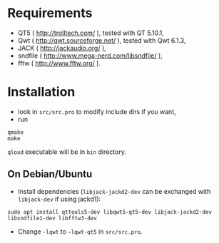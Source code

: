 # Requirements

* QT5 ( http://trolltech.com/ ), tested with QT 5.10.1,
* Qwt ( http://qwt.sourceforge.net/ ), tested with Qwt 6.1.3,
* JACK ( http://jackaudio.org/ ),
* sndfile ( http://www.mega-nerd.com/libsndfile/ ),
* fftw ( http://www.fftw.org/ ).


# Installation

* look in `src/src.pro` to modify include dirs if you want,
* run
```
qmake
make
```
`qloud` executable will be in `bin` directory.

## On Debian/Ubuntu

* Install dependencies (`libjack-jackd2-dev` can be exchanged with `libjack-dev` if using jackd1):
```
sudo apt install qttools5-dev libqwt5-qt5-dev libjack-jackd2-dev libsndfile1-dev libfftw3-dev
```
* Change `-lqwt` to `-lqwt-qt5` in `src/src.pro`.
